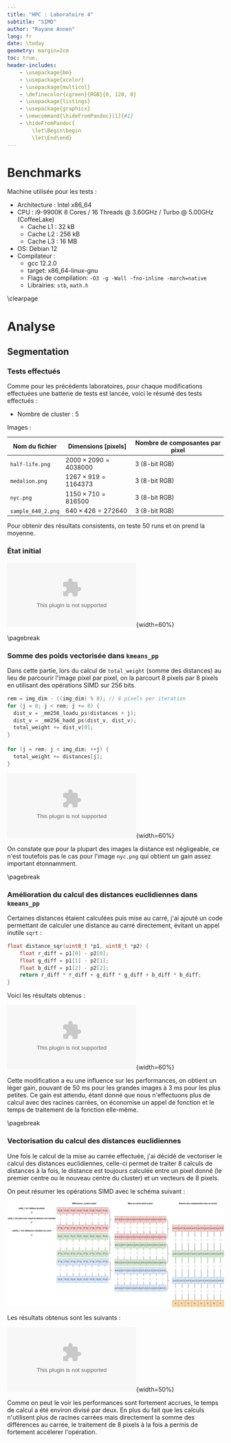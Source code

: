 ```yaml
---
title: "HPC : Laboratoire 4"
subtitle: "SIMD"
author: "Rayane Annen"
lang: fr
date: \today
geometry: margin=2cm
toc: true,
header-includes:
    - \usepackage{bm}
    - \usepackage{xcolor}
    - \usepackage{multicol}
    - \definecolor{cgreen}{RGB}{0, 120, 0}
    - \usepackage{listings}
    - \usepackage{graphicx}
    - \newcommand{\hideFromPandoc}[1]{#1}
    - \hideFromPandoc{
        \let\Begin\begin
        \let\End\end}
---
```


# Benchmarks 

Machine utilisée pour les tests : 

- Architecture : Intel x86_64
- CPU : i9-9900K 8 Cores / 16 Threads @ 3.60GHz / Turbo @ 5.00GHz (CoffeeLake)
  - Cache L1 : 32 kB
  - Cache L2 : 256 kB
  - Cache L3 : 16 MB
- OS: Debian 12
- Compilateur : 
    - gcc 12.2.0
    - target: x86_64-linux-gnu
    - Flags de compilation: `-O3 -g -Wall -fno-inline -march=native`
    - Librairies: `stb`, `math.h`

\clearpage

# Analyse 

## Segmentation

### Tests effectués

Comme pour les précédents laboratoires, pour chaque modifications effectuées une batterie de tests est lancée, voici le résumé des tests effectués : 

- Nombre de cluster : 5

Images : 

| Nom du fichier     | Dimensions [pixels]          | Nombre de composantes par pixel |
|--------------------|------------------------------|---------------------------------|
| `half-life.png`    | $2000 \times 2090 = 4038000$ | 3 (8-bit RGB)                   |
| `medalion.png`     | $1267 \times 919 = 1164373$  | 3 (8-bit RGB)                   |
| `nyc.png`          | $1150 \times 710 = 816500$   | 3 (8-bit RGB)                   |
| `sample_640_2.png` | $640 \times 426 = 272640$    | 3 (8-bit RGB)                   |

Pour obtenir des résultats consistents, on teste 50 runs et on prend la moyenne.

### État initial

![Performances (temps) du programme initial](./figures/results_segmentation_0.eps){width=60%}

\pagebreak

### Somme des poids vectorisée dans `kmeans_pp`

Dans cette partie, lors du calcul de `total_weight` (somme des distances) au lieu de parcourir l'image pixel par pixel, on la parcourt 8 pixels par 8 pixels en utilisant des opérations SIMD sur 256 bits.

```c
rem = img_dim - ((img_dim) % 8); // 8 pixels per iteration
for (j = 0; j < rem; j += 8) {
  dist_v = _mm256_loadu_ps(distances + j);
  dist_v = _mm256_hadd_ps(dist_v, dist_v);
  total_weight += dist_v[0];
}

for (j = rem; j < img_dim; ++j) {
  total_weight += distances[j];
}
```

![Performances (temps) du programme initial](./figures/results_segmentation_1.eps){width=60%}

On constate que pour la plupart des images la distance est négligeable, ce n'est toutefois pas le cas pour l'image `nyc.png` qui obtient un gain assez important étonnamment.

\pagebreak

### Amélioration du calcul des distances euclidiennes dans `kmeans_pp`

Certaines distances étaient calculées puis mise au carré, j'ai ajouté un code permettant de calculer une distance au carré directement, évitant un appel inutile `sqrt` :

```c
float distance_sqr(uint8_t *p1, uint8_t *p2) {
	float r_diff = p1[0] - p2[0];
	float g_diff = p1[1] - p2[1];
	float b_diff = p1[2] - p2[2];
	return r_diff * r_diff + g_diff * g_diff + b_diff * b_diff;
}
```

Voici les résultats obtenus :

![Performances (temps) du programme avec les distances optimisées](./figures/results_segmentation_2.eps){width=60%}

Cette modification a eu une influence sur les performances, on obtient un léger gain, pouvant de 50 ms pour les grandes images à 3 ms pour les plus petites. Ce gain est attendu, étant donné que nous n'effectuons plus de calcul avec des racines carrées, on économise un appel de fonction et le temps de traitement de la fonction elle-même.

\pagebreak

### Vectorisation du calcul des distances euclidiennes

Une fois le calcul de la mise au carrée effectuée, j'ai décidé de vectoriser le calcul des distances euclidiennes, celle-ci permet de traiter 8 calculs de distances à la fois, le distance est toujours calculée entre un pixel donné (le premier centre ou le nouveau centre du cluster) et un vecteurs de 8 pixels.

On peut résumer les opérations SIMD avec le schéma suivant :

![Distance euclidienne SIMD](./figures/diagram_simd.svg)

Les résultats obtenus sont les suivants : 

![Performances (temps) du programme avec le calcul des distances vectorisé](./figures/results_segmentation_3.eps){width=50%}

Comme on peut le voir les performances sont fortement accrues, le temps de calcul a été environ divisé par deux. En plus du fait que les calculs n'utilisent plus de racines carrées mais directement la somme des différences au carrée, le traitement de 8 pixels à la fois a permis de fortement accélerer l'opération. 
